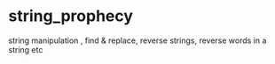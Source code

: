 # string_prophecy
string manipulation , find & replace, reverse strings, reverse words in a string etc
